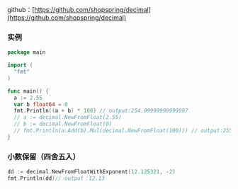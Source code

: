 github：[https://github.com/shopspring/decimal](https://github.com/shopspring/decimal)

### 实例

```go
package main

import (
  "fmt"
)

func main() {
  a := 2.55
  var b float64 = 0
  fmt.Println((a + b) * 100) // output:254.99999999999997
  // a := decimal.NewFromFloat(2.55)
  // b := decimal.NewFromFloat(0)
  // fmt.Println(a.Add(b).Mul(decimal.NewFromFloat(100))) // output:255
}
```

### 小数保留（四舍五入）

```go
dd := decimal.NewFromFloatWithExponent(12.125321, -2)
fmt.Println(dd)// output：12.13
```
